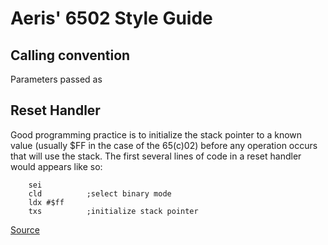 # Aeris' 6502 Style Guide

## Calling convention

Parameters passed as 

## Reset Handler

Good programming practice is to initialize the stack pointer to a known value (usually $FF in the case of the 65(c)02) before any operation occurs that will use the stack. The first several lines of code in a reset handler would appears like so:

```
    sei             
    cld          ;select binary mode
    ldx #$ff
    txs          ;initialize stack pointer
```

[Source](http://forum.6502.org/viewtopic.php?f=4&t=2258)

